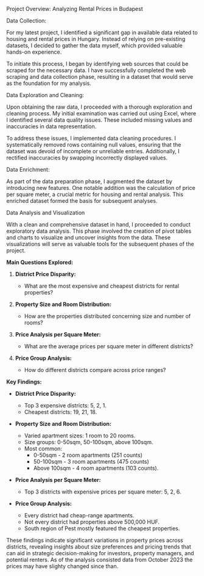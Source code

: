 Project Overview: Analyzing Rental Prices in Budapest

Data Collection:

For my latest project, I identified a significant gap in available data related to housing and rental prices in Hungary. Instead of relying on pre-existing datasets, I decided to gather the data myself, which provided valuable hands-on experience.

To initiate this process, I began by identifying web sources that could be scraped for the necessary data. I have successfully completed the web scraping and data collection phase, resulting in a dataset that would serve as the foundation for my analysis.

Data Exploration and Cleaning:

Upon obtaining the raw data, I proceeded with a thorough exploration and cleaning process. My initial examination was carried out using Excel, where I identified several data quality issues. These included missing values and inaccuracies in data representation.

To address these issues, I implemented data cleaning procedures. I systematically removed rows containing null values, ensuring that the dataset was devoid of incomplete or unreliable entries. Additionally, I rectified inaccuracies by swapping incorrectly displayed values.

Data Enrichment:

As part of the data preparation phase, I augmented the dataset by introducing new features. One notable addition was the calculation of price per square meter, a crucial metric for housing and rental analysis. This enriched dataset formed the basis for subsequent analyses.

Data Analysis and Visualization

With a clean and comprehensive dataset in hand, I proceeded to conduct exploratory data analysis. This phase involved the creation of pivot tables and charts to visualize and uncover insights from the data. These visualizations will serve as valuable tools for the subsequent phases of the project.

**Main Questions Explored:**

1. **District Price Disparity:** 
   - What are the most expensive and cheapest districts for rental properties?
   
2. **Property Size and Room Distribution:**
   - How are the properties distributed concerning size and number of rooms?
   
3. **Price Analysis per Square Meter:**
   - What are the average prices per square meter in different districts?
   
4. **Price Group Analysis:**
   - How do different districts compare across price ranges?

**Key Findings:**

- **District Price Disparity:**
  - Top 3 expensive districts: 5, 2, 1.
  - Cheapest districts: 19, 21, 18.

- **Property Size and Room Distribution:**
  - Varied apartment sizes: 1 room to 20 rooms.
  - Size groups: 0-50sqm, 50-100sqm, above 100sqm.
  - Most common:
    - 0-50sqm - 2 room apartments (251 counts)
    - 50-100sqm - 3 room apartments (475 counts)
    - Above 100sqm - 4 room apartments (103 counts).

- **Price Analysis per Square Meter:**
  - Top 3 districts with expensive prices per square meter: 5, 2, 6.

- **Price Group Analysis:**
  - Every district had cheap-range apartments.
  - Not every district had properties above 500,000 HUF.
  - South region of Pest mostly featured the cheapest properties.

These findings indicate significant variations in property prices across districts, revealing insights about size preferences and pricing trends that can aid in strategic decision-making for investors, property managers, and potential renters.
As of the analysis consisted data from October 2023 the prices may have slighty changed since than.
